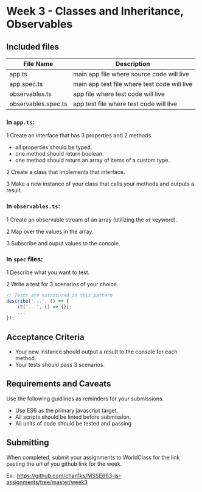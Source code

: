 # Week 3 - Classes and Inheritance, Observables

## Included files

| File Name           | Description                                  |
| ------------------- | -------------------------------------------- |
| app.ts              | main app file where source code will live    |
| app.spec.ts         | main app test file where test code will live |
| observables.ts      | app file where test code will live           |
| observables.spec.ts | app test file where test code will live      |

### In `app.ts`:

1 Create an interface that has 3 properties and 2 methods.

- all properties should be typed.
- one method should return boolean.
- one method should return an array of items of a custom type.

2 Create a class that implements that interface.

3 Make a new instance of your class that calls your methods and outputs a result.

### In `observables.ts`:

1 Create an observable stream of an array (utilizing the `of` keyword).

2 Map over the values in the array.

3 Subscribe and ouput values to the concole.

### In `spec` files:

1 Describe what you want to test.

2 Write a test for 3 scenarios of your choice.

```javascript
// Tests are sutrctured in this pattern
describe('...', () => {
    it('...', () => {});
    ...
});
```

## Acceptance Criteria

- Your new instance should output a result to the console for each method.
- Your tests should pass 3 scenarios.

## Requirements and Caveats

Use the following guidlines as reminders for your submissions.

- Use ES6 as the primary javascript target.
- All scripts should be linted before submission.
- All units of code should be tested and passing

## Submitting

When completed, submit your assignments to WorldClass for the link pasting the url of you github link for the week.

Ex.: https://github.com/chan1ks/MSSE663-js-assignments/tree/master/week3
